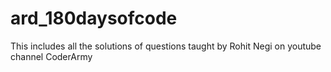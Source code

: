 # ard_180daysofcode
This includes all the solutions of questions taught by Rohit Negi on youtube channel CoderArmy
